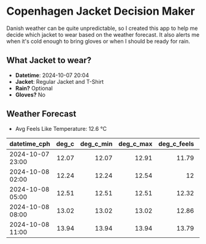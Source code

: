
# Copenhagen Jacket Decision Maker

Danish weather can be quite unpredictable, so I created this app to help me decide which jacket to wear based on the weather forecast. 
It also alerts me when it's cold enough to bring gloves or when I should be ready for rain.

## What Jacket to wear?

- **Datetime**: 2024-10-07 20:04
- **Jacket**: Regular Jacket and T-Shirt
- **Rain?** Optional
- **Gloves?** No

## Weather Forecast
- Avg Feels Like Temperature: 12.6 °C

| datetime_cph     |   deg_c |   deg_c_min |   deg_c_max |   deg_c_feels | weather   | wind   | rain   |
|:-----------------|--------:|------------:|------------:|--------------:|:----------|:-------|:-------|
| 2024-10-07 23:00 |   12.07 |       12.07 |       12.91 |         11.79 | Rain      | Low    | Low    |
| 2024-10-08 02:00 |   12.24 |       12.24 |       12.54 |         12    | Clouds    | Low    | None   |
| 2024-10-08 05:00 |   12.51 |       12.51 |       12.51 |         12.32 | Clouds    | Low    | None   |
| 2024-10-08 08:00 |   13.02 |       13.02 |       13.02 |         12.86 | Clouds    | Low    | None   |
| 2024-10-08 11:00 |   13.94 |       13.94 |       13.94 |         13.79 | Clouds    | High   | None   |
        
